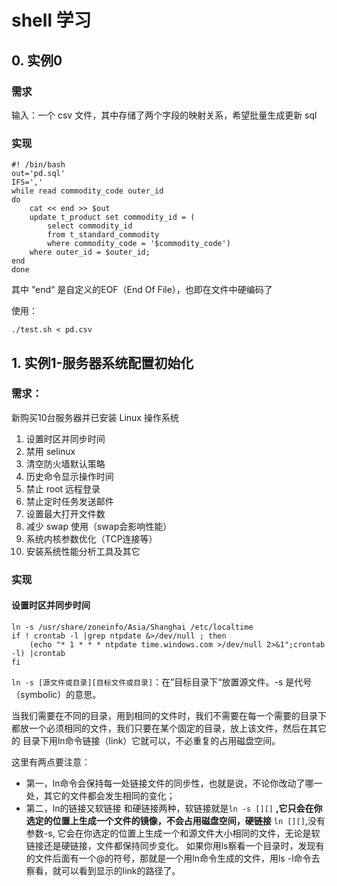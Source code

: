 # shell 学习

## 0. 实例0

### 需求

输入：一个 csv 文件，其中存储了两个字段的映射关系，希望批量生成更新 sql

### 实现

```shell
#! /bin/bash
out='pd.sql' 
IFS=','
while read commodity_code outer_id
do 
	cat << end >> $out
	update t_product set commodity_id = (
		select commodity_id
		from t_standard_commodity
		where commodity_code = '$commodity_code')
	where outer_id = $outer_id;
end
done
```

其中 ”end“ 是自定义的EOF（End Of File），也即在文件中硬编码了

使用：

```shell
./test.sh < pd.csv
```



## 1. 实例1-服务器系统配置初始化

### 需求：

新购买10台服务器并已安装 Linux 操作系统

1. 设置时区并同步时间
2. 禁用 selinux
3. 清空防火墙默认策略
4. 历史命令显示操作时间
5. 禁止 root 远程登录
6. 禁止定时任务发送邮件
7. 设置最大打开文件数
8. 减少 swap 使用（swap会影响性能）
9. 系统内核参数优化（TCP连接等）
10. 安装系统性能分析工具及其它

### 实现

#### 设置时区并同步时间

```shell
ln -s /usr/share/zoneinfo/Asia/Shanghai /etc/localtime
if ! crontab -l |grep ntpdate &>/dev/null ; then
    (echo "* 1 * * * ntpdate time.windows.com >/dev/null 2>&1";crontab -l) |crontab 
fi
```

`ln -s [源文件或目录][目标文件或目录]`：在”目标目录下“放置源文件。-s 是代号（symbolic）的意思。 

当我们需要在不同的目录，用到相同的文件时，我们不需要在每一个需要的目录下都放一个必须相同的文件，我们只要在某个固定的目录，放上该文件，然后在其它的 目录下用ln命令链接（link）它就可以，不必重复的占用磁盘空间。

这里有两点要注意：

- 第一，ln命令会保持每一处链接文件的同步性，也就是说，不论你改动了哪一处，其它的文件都会发生相同的变化；
- 第二，ln的链接又软链接 和硬链接两种，软链接就是`ln -s [][]` **,它只会在你选定的位置上生成一个文件的镜像，不会占用磁盘空间，硬链接** `ln [][]`,没有参数-s, 它会在你选定的位置上生成一个和源文件大小相同的文件，无论是软链接还是硬链接，文件都保持同步变化。 
  如果你用ls察看一个目录时，发现有的文件后面有一个@的符号，那就是一个用ln命令生成的文件，用ls -l命令去察看，就可以看到显示的link的路径了。 